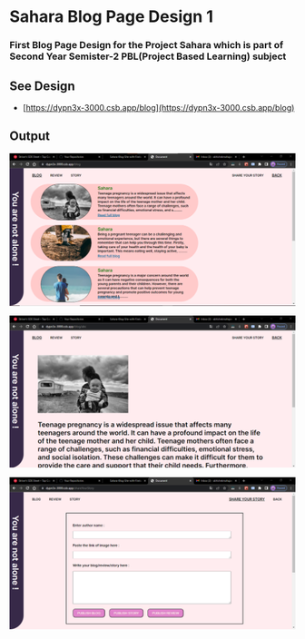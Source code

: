 
# Sahara Blog Page Design 1

### First Blog Page Design for the Project Sahara which is part of Second Year Semister-2 PBL(Project Based Learning) subject

## See Design

 - [https://dypn3x-3000.csb.app/blog](https://dypn3x-3000.csb.app/blog)

## Output 
![image](https://github.com/abhishekmahajan3711/Sahara-BlogPage-Design1/blob/25c8b0ec308c0ca0a592d8ed17d6800ebe2ad8a7/outputImages/1.png)

![image](https://github.com/abhishekmahajan3711/Sahara-BlogPage-Design1/blob/25c8b0ec308c0ca0a592d8ed17d6800ebe2ad8a7/outputImages/2.png)

![image](https://github.com/abhishekmahajan3711/Sahara-BlogPage-Design1/blob/25c8b0ec308c0ca0a592d8ed17d6800ebe2ad8a7/outputImages/3.png)



